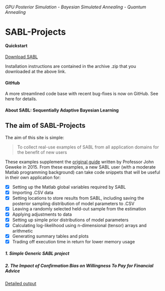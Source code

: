 ###### *GPU Posterior Simulation - Bayesian Simulated Annealing - Quantum Annealing*
# SABL-Projects
#### Quickstart
[Download SABL](https://www.uts.edu.au/about/faculty-science/what-we-do/our-research-areas/sequentially-adaptive-bayesian-learning-resear-1)

Installation instructions are contained in the archive .zip that you downloaded at the above link.

#### GitHub
A more streamlined code base with recent bug-fixes is now on GitHub.  See here for details.

#### About SABL: Sequentially Adaptive Bayesian Learning

## The aim of SABL-Projects
The aim of this site is simple:

> To collect real-use examples of SABL from all application domains
> for the benefit of new users

These examples supplement the [original guide](https://www.uts.edu.au/sites/default/files/article/downloads/SABL_handbook_2015a.pdf) written by Professor John Geweke in 2015.  From these examples, a new SABL user (with a moderate Matlab programming background) can take code snippets that will be useful in their own application for:
- [x] Setting up the Matlab global variables required by SABL
- [x] Importing .CSV data
- [x] Setting locations to store results from SABL, including saving the posterior sampling distribution of model parameters to .CSV
- [x] Leaving a randomly selected held-out sample from the estimation
- [x] Applying adjustments to data
- [x] Setting up simple prior distributions of model parameters
- [x] Calculating log-likelihood using n-dimensional (tensor) arrays and arithmetic
- [x] Generating summary tables and plots
- [x] Trading off execution time in return for lower memory usage

##### 1. Simple Generic SABL project

##### 2. The Impact of Confirmation Bias on Willingness To Pay for Financial Advice
[Detailed output](/run.html)
